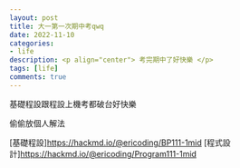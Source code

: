 ```yaml
---
layout: post
title: 大一第一次期中考qwq
date: 2022-11-10
categories:
- life
description: <p align="center"> 考完期中了好快樂 </p>
tags: [life]
comments: true
---
```


基礎程設跟程設上機考都破台好快樂

偷偷放個人解法

[基礎程設]https://hackmd.io/@ericoding/BP111-1mid
[程式設計]https://hackmd.io/@ericoding/Program111-1mid